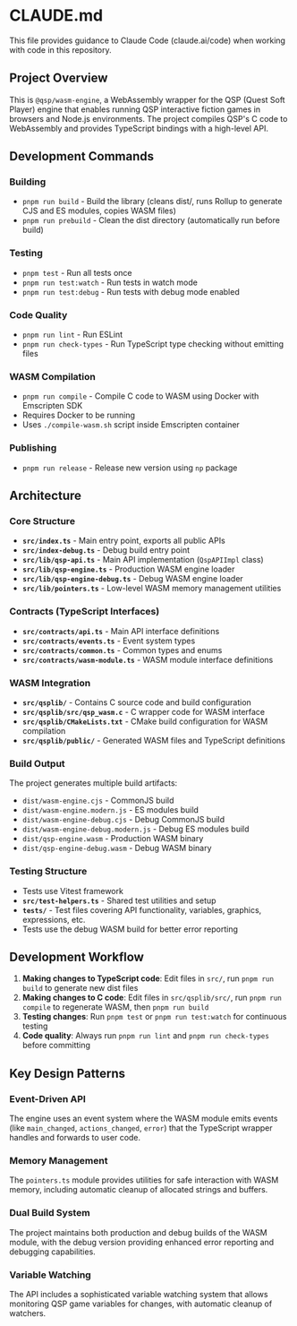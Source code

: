 # CLAUDE.md

This file provides guidance to Claude Code (claude.ai/code) when working with code in this repository.

## Project Overview

This is `@qsp/wasm-engine`, a WebAssembly wrapper for the QSP (Quest Soft Player) engine that enables running QSP interactive fiction games in browsers and Node.js environments. The project compiles QSP's C code to WebAssembly and provides TypeScript bindings with a high-level API.

## Development Commands

### Building
- `pnpm run build` - Build the library (cleans dist/, runs Rollup to generate CJS and ES modules, copies WASM files)
- `pnpm run prebuild` - Clean the dist directory (automatically run before build)

### Testing
- `pnpm test` - Run all tests once
- `pnpm run test:watch` - Run tests in watch mode
- `pnpm run test:debug` - Run tests with debug mode enabled

### Code Quality
- `pnpm run lint` - Run ESLint
- `pnpm run check-types` - Run TypeScript type checking without emitting files

### WASM Compilation
- `pnpm run compile` - Compile C code to WASM using Docker with Emscripten SDK
- Requires Docker to be running
- Uses `./compile-wasm.sh` script inside Emscripten container

### Publishing
- `pnpm run release` - Release new version using `np` package

## Architecture

### Core Structure
- **`src/index.ts`** - Main entry point, exports all public APIs
- **`src/index-debug.ts`** - Debug build entry point
- **`src/lib/qsp-api.ts`** - Main API implementation (`QspAPIImpl` class)
- **`src/lib/qsp-engine.ts`** - Production WASM engine loader
- **`src/lib/qsp-engine-debug.ts`** - Debug WASM engine loader
- **`src/lib/pointers.ts`** - Low-level WASM memory management utilities

### Contracts (TypeScript Interfaces)
- **`src/contracts/api.ts`** - Main API interface definitions
- **`src/contracts/events.ts`** - Event system types
- **`src/contracts/common.ts`** - Common types and enums
- **`src/contracts/wasm-module.ts`** - WASM module interface definitions

### WASM Integration
- **`src/qsplib/`** - Contains C source code and build configuration
- **`src/qsplib/src/qsp_wasm.c`** - C wrapper code for WASM interface
- **`src/qsplib/CMakeLists.txt`** - CMake build configuration for WASM compilation
- **`src/qsplib/public/`** - Generated WASM files and TypeScript definitions

### Build Output
The project generates multiple build artifacts:
- `dist/wasm-engine.cjs` - CommonJS build
- `dist/wasm-engine.modern.js` - ES modules build
- `dist/wasm-engine-debug.cjs` - Debug CommonJS build
- `dist/wasm-engine-debug.modern.js` - Debug ES modules build
- `dist/qsp-engine.wasm` - Production WASM binary
- `dist/qsp-engine-debug.wasm` - Debug WASM binary

### Testing Structure
- Tests use Vitest framework
- **`src/test-helpers.ts`** - Shared test utilities and setup
- **`tests/`** - Test files covering API functionality, variables, graphics, expressions, etc.
- Tests use the debug WASM build for better error reporting

## Development Workflow

1. **Making changes to TypeScript code**: Edit files in `src/`, run `pnpm run build` to generate new dist files
2. **Making changes to C code**: Edit files in `src/qsplib/src/`, run `pnpm run compile` to regenerate WASM, then `pnpm run build`
3. **Testing changes**: Run `pnpm test` or `pnpm run test:watch` for continuous testing
4. **Code quality**: Always run `pnpm run lint` and `pnpm run check-types` before committing

## Key Design Patterns

### Event-Driven API
The engine uses an event system where the WASM module emits events (like `main_changed`, `actions_changed`, `error`) that the TypeScript wrapper handles and forwards to user code.

### Memory Management
The `pointers.ts` module provides utilities for safe interaction with WASM memory, including automatic cleanup of allocated strings and buffers.

### Dual Build System
The project maintains both production and debug builds of the WASM module, with the debug version providing enhanced error reporting and debugging capabilities.

### Variable Watching
The API includes a sophisticated variable watching system that allows monitoring QSP game variables for changes, with automatic cleanup of watchers.